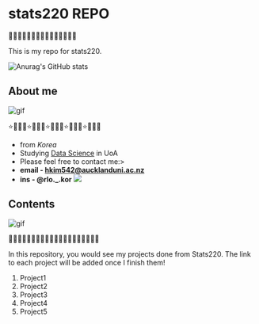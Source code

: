 

# stats220 REPO


🫧🤍🌼🫧🤍🌼🫧🤍🌼🫧🤍🌼🫧🤍🌼

This is my repo for stats220.

![Anurag's GitHub stats](https://github-readme-stats.vercel.app/api?username=KIMHYOEUN0608&hide=contribs,prs&show_icons=true&theme=dracula)

## About me
![gif](https://i.pinimg.com/originals/1f/bd/42/1fbd42ece5978a6d9d56c7d8ffe3ac9c.gif)

⭐💫🌙✨⭐💫🌙✨⭐💫🌙✨⭐💫🌙✨⭐💫🌙✨
* from *Korea*
* Studying [Data Science](https://www.auckland.ac.nz/en/study/study-options/find-a-study-option/data-science.html) in UoA
* Please feel free to contact me:>
* **email - hkim542@aucklanduni.ac.nz**
* **ins - @rlo._.kor**
<a href="https://www.instagram.com/rlo._.kor/"><img src="https://img.shields.io/badge/Instagram-E4405F?style=flat-square&logo=Instagram&logoColor=white"/></a>

## Contents 
![gif](https://post-phinf.pstatic.net/MjAyMTAyMjdfMTAg/MDAxNjE0Mzg3ODgxMjYy._NiHZu6Ns4KMkkTygkrvvreDpcYF_8GkTkB7G0rBZLMg.gAT_lYJz2_x8MkE5mYX3bhSscVGpW8WAi0vrQhKyCJIg.GIF/1540993688367.GIF?type=w500_q75)

🌿🌲🍀🌱🌿🌲🍀🌱🌿🌲🍀🌱🌿🌲🍀🌱🌿🌲🍀🌱

In this repository, you would see my projects done from Stats220.
The link to each project will be added once I finish them!

1. Project1
2. Project2
3. Project3
4. Project4
5. Project5

